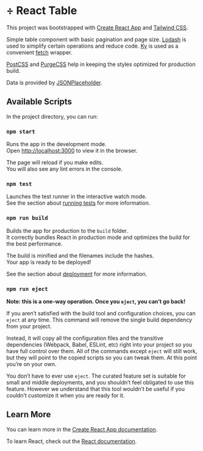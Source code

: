 # ÷ React Table

This project was bootstrapped with [Create React App](https://github.com/facebook/create-react-app) and [Tailwind CSS](https://tailwindcss.com).

Simple table component with basic pagination and page size. [Lodash](https://lodash.com/) is used to simplify certain operations and reduce code. [Ky](https://github.com/sindresorhus/ky) is used as a convenient [fetch](https://developer.mozilla.org/en-US/docs/Web/API/WindowOrWorkerGlobalScope/fetch) wrapper.

[PostCSS](https://github.com/postcss/postcss-cli) and [PurgeCSS](https://github.com/FullHuman/purgecss) help in keeping the styles optimized for production build.

Data is provided by [JSONPlaceholder](https://jsonplaceholder.typicode.com/).

## Available Scripts

In the project directory, you can run:

### `npm start`

Runs the app in the development mode.<br>
Open [http://localhost:3000](http://localhost:3000) to view it in the browser.

The page will reload if you make edits.<br>
You will also see any lint errors in the console.

### `npm test`

Launches the test runner in the interactive watch mode.<br>
See the section about [running tests](https://facebook.github.io/create-react-app/docs/running-tests) for more information.

### `npm run build`

Builds the app for production to the `build` folder.<br>
It correctly bundles React in production mode and optimizes the build for the best performance.

The build is minified and the filenames include the hashes.<br>
Your app is ready to be deployed!

See the section about [deployment](https://facebook.github.io/create-react-app/docs/deployment) for more information.

### `npm run eject`

**Note: this is a one-way operation. Once you `eject`, you can’t go back!**

If you aren’t satisfied with the build tool and configuration choices, you can `eject` at any time. This command will remove the single build dependency from your project.

Instead, it will copy all the configuration files and the transitive dependencies (Webpack, Babel, ESLint, etc) right into your project so you have full control over them. All of the commands except `eject` will still work, but they will point to the copied scripts so you can tweak them. At this point you’re on your own.

You don’t have to ever use `eject`. The curated feature set is suitable for small and middle deployments, and you shouldn’t feel obligated to use this feature. However we understand that this tool wouldn’t be useful if you couldn’t customize it when you are ready for it.

## Learn More

You can learn more in the [Create React App documentation](https://facebook.github.io/create-react-app/docs/getting-started).

To learn React, check out the [React documentation](https://reactjs.org/).
